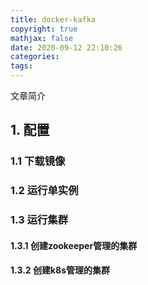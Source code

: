 ```yaml
---
title: docker-kafka
copyright: true
mathjax: false
date: 2020-09-12 22:10:26
categories:
tags:
---
```

文章简介

<!-- more -->

## 1. 配置

### 1.1 下载镜像

### 1.2 运行单实例

### 1.3 运行集群

#### 1.3.1 创建zookeeper管理的集群

#### 1.3.2 创建k8s管理的集群